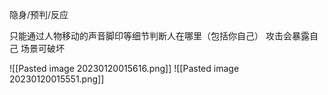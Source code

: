 
隐身/预判/反应

只能通过人物移动的声音脚印等细节判断人在哪里（包括你自己）
攻击会暴露自己
场景可破坏



![[Pasted image 20230120015616.png]]
![[Pasted image 20230120015551.png]]